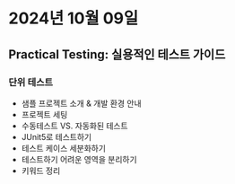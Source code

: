 # 2024년 10월 09일

## Practical Testing: 실용적인 테스트 가이드

### 단위 테스트

- 샘플 프로젝트 소개 & 개발 환경 안내
- 프로젝트 세팅
- 수동테스트 VS. 자동화된 테스트
- JUnit5로 테스트하기
- 테스트 케이스 세분화하기
- 테스트하기 어려운 영역을 분리하기
- 키워드 정리
